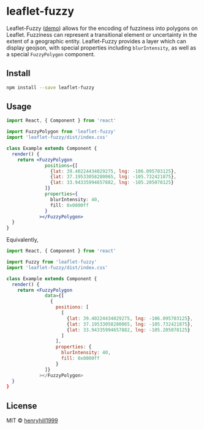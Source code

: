 # leaflet-fuzzy

Leaflet-Fuzzy ([demo](scrapethepast.com/leafletfuzzy)) allows for the encoding of fuzziness into polygons on Leaflet. Fuzziness can represent a transitional element or uncertainty in the extent of a geographic entity. Leaflet-Fuzzy provides a layer which can display geojson, with special properties including `blurIntensity`, as well as a special `FuzzyPolygon` component.

## Install

```bash
npm install --save leaflet-fuzzy
```

## Usage

```jsx
import React, { Component } from 'react'

import FuzzyPolygon from 'leaflet-fuzzy'
import 'leaflet-fuzzy/dist/index.css'

class Example extends Component {
  render() {
    return <FuzzyPolygon
              positions={[
                {lat: 39.40224434029275, lng: -106.095703125},
                {lat: 37.19533058280065, lng: -105.732421875},
                {lat: 33.94335994657882, lng: -105.205078125}
              ]}
              properties={
                blurIntensity: 40,
                fill: 0x0000ff
              }
            ></FuzzyPolygon>
  }
}
```

Equivalently,

```jsx
import React, { Component } from 'react'

import Fuzzy from 'leaflet-fuzzy'
import 'leaflet-fuzzy/dist/index.css'

class Example extends Component {
  render() {
    return <FuzzyPolygon
              data={[
                {
                  positions: [
                    [
                      {lat: 39.40224434029275, lng: -106.095703125},
                      {lat: 37.19533058280065, lng: -105.732421875},
                      {lat: 33.94335994657882, lng: -105.205078125}
                    ]
                  ],
                  properties: {
                    blurIntensity: 40,
                    fill: 0x0000ff
                  }
              ]}
            ></FuzzyPolygon>
  }
}
```

## License

MIT © [henryhill1999](https://github.com/henryhill1999)
